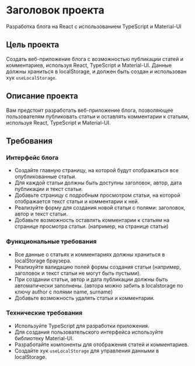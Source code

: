 # Заголовок проекта
Разработка блога на React с использованием TypeScript и Material-UI

## Цель проекта
Создать веб-приложение блога с возможностью публикации статей и комментариев, используя React, TypeScript и Material-UI. Данные должны храниться в localStorage, и должен быть создан и использован хук `useLocalStorage`.

## Описание проекта
Вам предстоит разработать веб-приложение блога, позволяющее пользователям публиковать статьи и оставлять комментарии к статьям, используя React, TypeScript и Material-UI.

## Требования

### Интерфейс блога
- Создайте главную страницу, на которой будут отображаться все опубликованные статьи.
- Для каждой статьи должны быть доступны заголовок, автор, дата публикации и текст статьи.
- Добавьте страницу с подробным просмотром статьи, на которой отображается текст статьи и комментарии к ней.
- Реализуйте форму для создания новой статьи с полями: заголовок, автор и текст статьи.
- Добавьте возможность оставлять комментарии к статьям на странице просмотра статьи. (например, на странице статьи)

### Функциональные требования
- Все данные о статьях и комментариях должны храниться в localStorage браузера.
- Реализуйте валидацию полей формы создания статьи (например, заголовок и текст статьи не могут быть пустыми).
- При создании статьи, автор и дата публикации должны быть автоматически заполнены. (автора можно забить в localstorage по ключу author с полями name, surname)
- Добавьте возможность удалять статьи и комментарии.

### Технические требования
- Используйте TypeScript для разработки приложения.
- Для создания пользовательского интерфейса используйте библиотеку Material-UI.
- Разработайте компоненты для отображения статей и комментариев.
- Создайте хук `useLocalStorage` для управления данными в localStorage.
